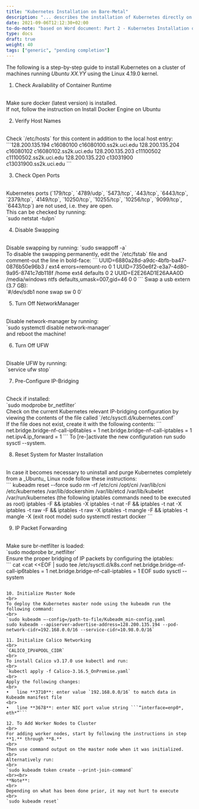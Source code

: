 ```yaml
---
title: "Kubernetes Installation on Bare-Metal"
description: "... describes the installation of Kubernetes directly on Dell-HW running Ubuntu"
date: 2021-09-06T12:12:30+02:00
to-do-note: "based on Word document: Part 2 - Kubernetes Installation on Bare-Metal"
type: docs
draft: true
weight: 40
tags: ["generic", "pending completion"]
---
```

The following is a step-by-step guide to install Kubernetes on a cluster of machines running _Ubuntu XX.YY_ using the Linux 4.19.0 kernel.

1. Check Availability of Container Runtime
<br>
Make sure docker (latest version) is installed.
<br>
If not, follow the instruction on Install Docker Engine on Ubuntu

2.	Verify Host Names
<br>
Check `/etc/hosts` for this content in addition to the local host entry:
```128.200.135.194	c16080100	c16080100.ss2k.uci.edu
128.200.135.204	c16080102	c16080102.ss2k.uci.edu
128.200.135.203	c11100502	c11100502.ss2k.uci.edu
128.200.135.220	c13031900	c13031900.ss2k.uci.edu
```

3.	Check Open Ports
<br>
Kubernetes ports (`179/tcp`, `4789/udp`, `5473/tcp`, `443/tcp`, `6443/tcp`, `2379/tcp`, `4149/tcp`, `10250/tcp`, `10255/tcp`, `10256/tcp`, `9099/tcp`, `6443/tcp`) are not used, i.e. they are open.
<br>
This can be checked by running:
<br>
`sudo netstat -tulpn`

4.	Disable Swapping
<br>
Disable swapping by running:
`sudo swappoff -a`
<br>
To disable the swapping permanently, edit the `/etc/fstab` file and comment-out the line in bold-face:
```
UUID=6880a28d-a9dc-4bfb-ba47-0876b50e96b3 /         ext4    errors=remount-ro 0       1
UUID=7350e6f2-e3a7-4d80-9a95-8741c7db118f /home     ext4    defaults          0       2
UUID=E2E26AD1E26AAA0D /media/windows  ntfs    defaults,umask=007,gid=46       0       0
```
Swap a usb extern (3.7 GB):
<br>
`#/dev/sdb1 none swap sw 0 0`

5.	Turn Off NetworkManager
<br>
Disable network-manager by running:
<br>
`sudo systemctl disable network-manager`
<br>
and reboot the machine!

6.	Turn Off UFW
<br>
Disable UFW by running:
<br>
`service ufw stop`

7.	Pre-Configure IP-Bridging
<br>
Check if installed:
<br>
`sudo modprobe br_netfilter`
<br>
Check on the current Kubernetes relevant IP-bridging configuration by viewing the contents of the file called `/etc/sysctl.d/kubernetes.conf`
<br>
If the file does not exist, create it with the following contents:
```
net.bridge.bridge-nf-call-ip6tables = 1
net.bridge.bridge-nf-call-iptables = 1
net.ipv4.ip_forward = 1
```
To [re-]activate the new configuration run sudo sysctl --system.

8.	Reset System for Master Installation
<br>
In case it becomes necessary to uninstall and purge Kubernetes completely from a _Ubuntu_ Linux node follow these instructions:
<br>
```
kubeadm reset --force
sudo rm -rf /etc/cni /opt/cni /var/lib/cni /etc/kubernetes /var/lib/dockershim /var/lib/etcd /var/lib/kubelet /var/run/kubernetes
(the following iptables commands need to be executed as root)
iptables -F && iptables -X
iptables -t nat -F && iptables -t nat -X
iptables -t raw -F && iptables -t raw -X
iptables -t mangle -F && iptables -t mangle -X
(exit root mode)
sudo systemctl restart docker
```

9.	IP Packet Forwarding
<br>
Make sure br-netfilter  is loaded:
<br>
`sudo modprobe br_netfilter`
<br>
Ensure the proper bridging of IP packets by configuring the iptables:
<br>
```
cat <<EOF | sudo tee /etc/modules-load.d/k8s.conf
br_netfilter
EOF

cat <<EOF | sudo tee /etc/sysctl.d/k8s.conf
net.bridge.bridge-nf-call-ip6tables = 1
net.bridge.bridge-nf-call-iptables = 1
EOF
sudo sysctl --system
```

10.	Initialize Master Node
<br>
To deploy the Kubernetes master node using the kubeadm run the following command:
<br>
`sudo kubeadm –-config=/path-to-file/Kubeadm_min-config.yaml
sudo kubeadm --apiserver-advertise-address=128.200.135.194 --pod-network-cidr=192.168.0.0/16 --service-cidr=10.98.0.0/16`

11.	Initialize Calico Networking
<br>
`CALICO_IPV4POOL_CIDR`
<br>
To install Calico v3.17.0 use kubectl and run:
<br>
`kubectl apply -f Calico-3.16.5_OnPremise.yaml`
<br>
Apply the following changes:
<br>
•	line **3710**: enter value `192.168.0.0/16` to match data in Kubeadm manifest file
<br>
•	line **3678**: enter NIC port value string ```“interface=enp0*, eth*”```

12.	To Add Worker Nodes to Cluster
<br>
For adding worker nodes, start by following the instructions in step **1.** through **8.**
<br>
Then use command output on the master node when it was initialized.
<br>
Alternatively run:
<br>
`sudo kubeadm token create --print-join-command`
<br><br>
**Note**:
<br>
Depending on what has been done prior, it may not hurt to execute
<br>
`sudo kubeadm reset`

